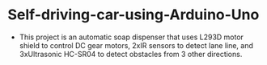 # Self-driving-car-using-Arduino-Uno
* This project is an automatic soap dispenser that uses L293D motor shield to control DC gear motors, 2xIR sensors to detect lane line, and 3xUltrasonic HC-SR04 to detect obstacles from 3 other directions.
